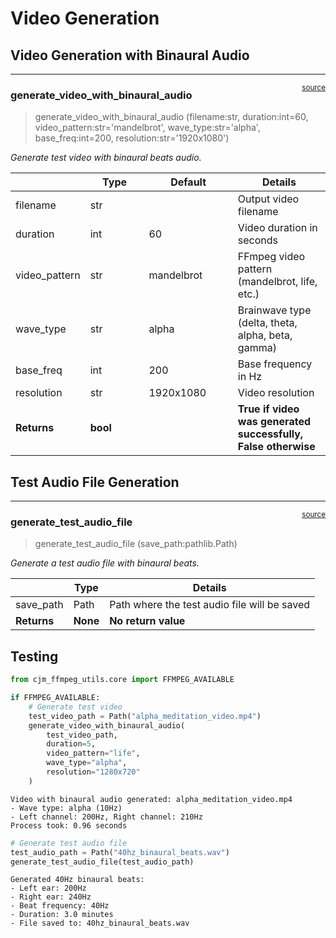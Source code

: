# Video Generation


<!-- WARNING: THIS FILE WAS AUTOGENERATED! DO NOT EDIT! -->

## Video Generation with Binaural Audio

------------------------------------------------------------------------

<a
href="https://github.com/cj-mills/cjm-ffmpeg-utils/blob/main/cjm_ffmpeg_utils/video.py#L16"
target="_blank" style="float:right; font-size:smaller">source</a>

### generate_video_with_binaural_audio

>  generate_video_with_binaural_audio (filename:str, duration:int=60,
>                                          video_pattern:str='mandelbrot',
>                                          wave_type:str='alpha',
>                                          base_freq:int=200,
>                                          resolution:str='1920x1080')

*Generate test video with binaural beats audio.*

<table>
<colgroup>
<col style="width: 6%" />
<col style="width: 25%" />
<col style="width: 34%" />
<col style="width: 34%" />
</colgroup>
<thead>
<tr>
<th></th>
<th><strong>Type</strong></th>
<th><strong>Default</strong></th>
<th><strong>Details</strong></th>
</tr>
</thead>
<tbody>
<tr>
<td>filename</td>
<td>str</td>
<td></td>
<td>Output video filename</td>
</tr>
<tr>
<td>duration</td>
<td>int</td>
<td>60</td>
<td>Video duration in seconds</td>
</tr>
<tr>
<td>video_pattern</td>
<td>str</td>
<td>mandelbrot</td>
<td>FFmpeg video pattern (mandelbrot, life, etc.)</td>
</tr>
<tr>
<td>wave_type</td>
<td>str</td>
<td>alpha</td>
<td>Brainwave type (delta, theta, alpha, beta, gamma)</td>
</tr>
<tr>
<td>base_freq</td>
<td>int</td>
<td>200</td>
<td>Base frequency in Hz</td>
</tr>
<tr>
<td>resolution</td>
<td>str</td>
<td>1920x1080</td>
<td>Video resolution</td>
</tr>
<tr>
<td><strong>Returns</strong></td>
<td><strong>bool</strong></td>
<td></td>
<td><strong>True if video was generated successfully, False
otherwise</strong></td>
</tr>
</tbody>
</table>

## Test Audio File Generation

------------------------------------------------------------------------

<a
href="https://github.com/cj-mills/cjm-ffmpeg-utils/blob/main/cjm_ffmpeg_utils/video.py#L81"
target="_blank" style="float:right; font-size:smaller">source</a>

### generate_test_audio_file

>  generate_test_audio_file (save_path:pathlib.Path)

*Generate a test audio file with binaural beats.*

<table>
<thead>
<tr>
<th></th>
<th><strong>Type</strong></th>
<th><strong>Details</strong></th>
</tr>
</thead>
<tbody>
<tr>
<td>save_path</td>
<td>Path</td>
<td>Path where the test audio file will be saved</td>
</tr>
<tr>
<td><strong>Returns</strong></td>
<td><strong>None</strong></td>
<td><strong>No return value</strong></td>
</tr>
</tbody>
</table>

## Testing

``` python
from cjm_ffmpeg_utils.core import FFMPEG_AVAILABLE

if FFMPEG_AVAILABLE:
    # Generate test video
    test_video_path = Path("alpha_meditation_video.mp4")
    generate_video_with_binaural_audio(
        test_video_path, 
        duration=5, 
        video_pattern="life", 
        wave_type="alpha", 
        resolution="1280x720"
    )
```

    Video with binaural audio generated: alpha_meditation_video.mp4
    - Wave type: alpha (10Hz)
    - Left channel: 200Hz, Right channel: 210Hz
    Process took: 0.96 seconds

``` python
# Generate test audio file
test_audio_path = Path("40hz_binaural_beats.wav")
generate_test_audio_file(test_audio_path)
```

    Generated 40Hz binaural beats:
    - Left ear: 200Hz
    - Right ear: 240Hz
    - Beat frequency: 40Hz
    - Duration: 3.0 minutes
    - File saved to: 40hz_binaural_beats.wav
